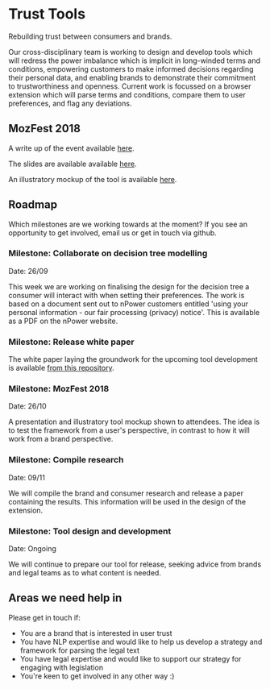 # Trust Tools

Rebuilding trust between consumers and brands.

Our cross-disciplinary team is working to design and develop tools which will redress the power imbalance which is implicit in long-winded terms and conditions, empowering customers to make informed decisions regarding their personal data, and enabling brands to demonstrate their commitment to trustworthiness and openness.
Current work is focussed on a browser extension which will parse terms and conditions, compare them to user preferences, and flag any deviations.

## MozFest 2018

A write up of the event available [here](https://medium.com/@tedarbyshire/mozilla-festival-2018-5dcff5f7146).

The slides are available available [here](https://tedarbyshire.github.io/trust-tools/presentations/MozFest%202018%20Event%20Presentation.pptx).

An illustratory mockup of the tool is available [here](https://tedarbyshire.github.io/trust-tools/tools/pp-generator/mozfest-mockup/mozfest-mockup.html).

## Roadmap

Which milestones are we working towards at the moment?
If you see an opportunity to get involved, email us or get in touch via github.

### Milestone: Collaborate on decision tree modelling

Date: 26/09

This week we are working on finalising the design for the decision tree a consumer will interact with when setting their preferences.
The work is based on a document sent out to nPower customers entitled 'using your personal information - our fair processing (privacy) notice'.
This is available as a PDF on the nPower website.

### Milestone: Release white paper

The white paper laying the groundwork for the upcoming tool development is available
[from this repository](papers/better-than-compliant.pdf).

### Milestone: MozFest 2018

Date: 26/10

A presentation and illustratory tool mockup shown to attendees.
The idea is to test the framework from a user's perspective,
in contrast to how it will work from a brand perspective.

### Milestone: Compile research

Date: 09/11

We will compile the brand and consumer research and release a paper containing the results.
This information will be used in the design of the extension.

### Milestone: Tool design and development

Date: Ongoing

We will continue to prepare our tool for release,
seeking advice from brands and legal teams as to what content is needed.

## Areas we need help in

Please get in touch if:

- You are a brand that is interested in user trust
- You have NLP expertise and would like to help us develop a strategy and framework for parsing the legal text
- You have legal expertise and would like to support our strategy for engaging with legislation
- You're keen to get involved in any other way :)
